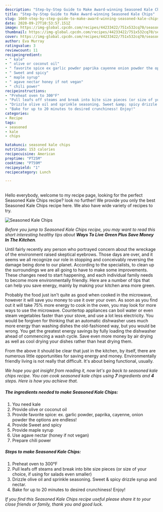 ```yaml
---
description: "Step-by-Step Guide to Make Award-winning Seasoned Kale Chips"
title: "Step-by-Step Guide to Make Award-winning Seasoned Kale Chips"
slug: 1669-step-by-step-guide-to-make-award-winning-seasoned-kale-chips
date: 2020-09-27T10:53:57.151Z
image: https://img-global.cpcdn.com/recipes/44233422/751x532cq70/seasoned-kale-chips-recipe-main-photo.jpg
thumbnail: https://img-global.cpcdn.com/recipes/44233422/751x532cq70/seasoned-kale-chips-recipe-main-photo.jpg
cover: https://img-global.cpcdn.com/recipes/44233422/751x532cq70/seasoned-kale-chips-recipe-main-photo.jpg
author: Eva Murray
ratingvalue: 3
reviewcount: 11
recipeingredient:
- " kale"
- " olive or coconut oil"
- " favorite spice ex garlic powder paprika cayenne onion powder the options are endless"
- " Sweet and spicy"
- " maple syrup"
- " agave nectar honey if not vegan"
- " chili power"
recipeinstructions:
- "Preheat oven to 300°F"
- "Pull leafs off steams and break into bite size pieces (or size of your choice, if using for salads even smaller)"
- "Drizzle olive oil and sprinkle seasoning. Sweet &amp; spicy drizzle syrup and nectar."
- "Bake for up to 20 minutes to desired crunchiness! Enjoy!"
categories:
- Recipe
tags:
- seasoned
- kale
- chips

katakunci: seasoned kale chips 
nutrition: 153 calories
recipecuisine: American
preptime: "PT25M"
cooktime: "PT59M"
recipeyield: "1"
recipecategory: Lunch

---
```

<br>
Hello everybody, welcome to my recipe page, looking for the perfect Seasoned Kale Chips recipe? look no further! We provide you only the best Seasoned Kale Chips recipe here. We also have wide variety of recipes to try.
<br>


![Seasoned Kale Chips](https://img-global.cpcdn.com/recipes/44233422/751x532cq70/seasoned-kale-chips-recipe-main-photo.jpg)

<i>Before you jump to Seasoned Kale Chips recipe, you may want to read this short interesting healthy tips about 
<strong>Ways To Live Green Plus Save Money In The Kitchen</strong>.</i>
</br>

Until fairly recently any person who portrayed concern about the wreckage of the environment raised skeptical eyebrows. Those days are over, and it seems we all recognize our role in stopping and conceivably reversing the damage being done to our planet. According to the specialists, to clean up the surroundings we are all going to have to make some improvements. These changes need to start happening, and each individual family needs to become more environmentally friendly. Here are a number of tips that can help you save energy, mainly by making your kitchen area more green.

Probably the food just isn't quite as good when cooked in the microwave, however it will save you money to use it over your oven. As soon as you find out it will take 75% more energy to cook in the oven, you may look for more ways to use the microwave. Countertop appliances can boil water or even steam vegetables faster than your stove, and use a lot less electricity. You would be forgiven for thinking that an automatic dishwasher uses much more energy than washing dishes the old-fashioned way, but you would be wrong. You get the greatest energy savings by fully loading the dishwasher ahead of commencing a wash cycle. Save even more money by air drying as well as cool drying your dishes rather than heat drying them.

From the above it should be clear that just in the kitchen, by itself, there are numerous little opportunities for saving energy and money. Environmentally friendly living is not really that difficult. It's about being functional, usually.


<i>We hope you got insight from reading it, now let's go back to seasoned kale chips recipe. You can cook seasoned kale chips using <strong>7</strong> ingredients and <strong>4</strong> steps. Here is how you achieve that.
</i>

##### The ingredients needed to make Seasoned Kale Chips:

1. You need  kale
1. Provide  olive or coconut oil
1. Provide  favorite spice: ex. garlic powder, paprika, cayenne, onion powder the options are endless!
1. Provide  Sweet and spicy
1. Provide  maple syrup
1. Use  agave nectar (honey if not vegan)
1. Prepare  chili power


##### Steps to make Seasoned Kale Chips:

1. Preheat oven to 300°F
1. Pull leafs off steams and break into bite size pieces (or size of your choice, if using for salads even smaller)
1. Drizzle olive oil and sprinkle seasoning. Sweet &amp; spicy drizzle syrup and nectar.
1. Bake for up to 20 minutes to desired crunchiness! Enjoy!


<i>If you find this Seasoned Kale Chips recipe useful please share it to your close friends or family, thank you and good luck.</i>
